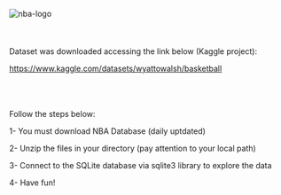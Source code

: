 ![nba-logo](https://user-images.githubusercontent.com/79231882/222925701-07bb1b9e-0659-4d7e-9609-6c2c52e7e89b.jpg)
<br/>
<br/>
<br/>
<br/>
Dataset was downloaded accessing the link below (Kaggle project):

https://www.kaggle.com/datasets/wyattowalsh/basketball
<br/>
<br/>
<br/>
<br/>

Follow the steps below:
<br/>

1- You must download NBA Database (daily uptdated)

2- Unzip the files in your directory (pay attention to your local path)

3- Connect to the SQLite database via sqlite3 library to explore the data

4- Have fun!
